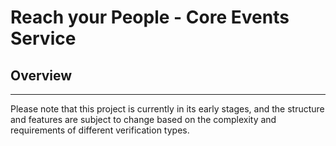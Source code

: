 # Reach your People - Core Events Service

## Overview


---

Please note that this project is currently in its early stages, and the structure and features are subject to change based on the complexity and requirements of different verification types.
